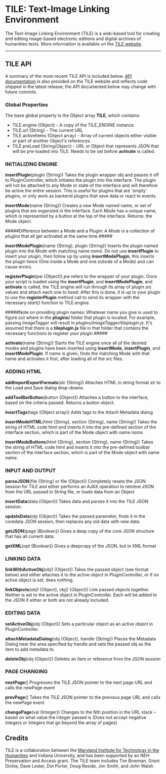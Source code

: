 TILE: Text-Image Linking Environment
====================================

The Text-Image Linking Environment (TILE) is a web-based tool for creating and editing image-based electronic editions and digital archives of humanities texts. More information is available on the [TILE website](http://mith.umd.edu/tile).

--------------

TILE API
----
A summary of the most-recent TILE API is included below. [API documentation](http://mith.umd.edu/tile/documentation/tile-api/) is also provided on the TILE website and reflects code shipped in the latest release; the API documented below may change with future commits.

### Global Properties

The base global property is the Object array **TILE**, which contains:
* TILE.engine {Object} - A copy of the TILE_ENGINE instance.
* TILE.url {String} - The current URL 
* TILE.activeItems {Object array} - Array of current objects either visible or part of another Object's references.
* TILE.preLoad {String/Object} - URL or Object that represents JSON that will be pre-loaded into TILE. Needs to be set before **activate** is called.


### INITIALIZING ENGINE

**insertPlugin**(plugin {String})
Takes the plugin wrapper obj and passes it off to PluginController, which initiates the plugin into the interface. The plugin will not be attached to any Mode or state of the interface and will therefore be active the entire session. This is useful for plugins that are 'empty' plugins, or only work as backend plugins that save data or react to events.

**insertMode**(name {String})
Creates a new Mode named name, or set of plugins that are organized in the interface. Each Mode has a unique name, which is represented by a button at the top of the interface. Returns: the Mode object.

#####Difference between a Mode and a Plugin: A *Mode* is a collection of *plugins* that all get activated at the same time.#####

**insertModePlugin**(name {String}, plugin {String})
Inserts the plugin named *plugin* into the Mode with matching name *name*. Do not use **insertPlugin** to insert your plugin, then follow up by using **insertModePlugin**, this inserts the plugin twice (One inside a Mode and one outside of a Mode) and can cause errors. 

**registerPlugin**(pw {Object})
*pw* refers to the wrapper of your plugin. Once your script is loaded using the **insertPlugin**, and **insertModePlugin**, and **activate** is called, the TILE.engine will run through its array of plugin *src* values and attach each one to *head*. After this is done, it is up to your plugin to use the **registerPlugin** method call to send its wrapper with the necessary *start()* function to TILE.engine. 

#####Note on providing plugin names: Whatever name you give is used to figure out where in the **plugins/** folder that plugin is located. For example, passing *ImageTagger* will result in *plugins/ImageTagger/tileplugin.js*. It's assumed that there is a **tileplugin.js** file in that folder that contains the necessary functions to register your plugin.#####

**activate**(name {String})
Starts the TILE engine once all of the desired modes and plugins have been inserted using **insertMode**, **insertPlugin**, and **insertModePlugin**. If *name* is given, finds the matching Mode with that name and activates it first, after loading all of the src files.

### ADDING HTML

**addImportExportFormats**(str {String})
Attaches HTML in string format *str* to the Load and Save dialog drop-downs.

**addToolBarButton**(button {Object})
Attaches a button to the interface, based on the criteria passed. Returns a button object.

**insertTags**(tags {Object array})
Adds tags to the Attach Metadata dialog

**insertModeHTML**(html {String}, section {String}, name {String})
Takes the string of HTML code html and inserts it into the pre-defined section of the interface section, which is part of the Mode object with name *name*.

**insertModeButtons**(html {String}, section {String}, name {String})
Takes the string of HTML code html and inserts it into the pre-defined toolbar section of the interface section, which is part of the Mode object with name *name*.

### INPUT AND OUTPUT

**parseJSON**(file {String} or file {Object})
Completely resets the JSON session for TILE and either performs an AJAX operation to retrieve JSON from the URL passed in String file, or loads data from an Object

**insertData**(data {Object})
Takes data and parses it into the TILE JSON session.

**updateData**(obj {Object})
Takes the passed parameter, finds it in the coredata JSON session, then replaces any old data with new data.

**getJSON**(page {Boolean})
Gives a deep copy of the core JSON structure that has all current data.

**getXML**(opt {Boolean})
Gives a deepcopy of the JSON, but in XML format

### LINKING DATA

**linkWithActiveObj**(obj1 {Object})
Takes the passed object (see format below) and either attaches it to the active object in PluginController, or if no active object is set, does nothing.

**linkObjects**(obj1 {Object}, obj2 {Object})
Link passed objects together. Neither is set to the active object in PluginController. Each will be added to the JSON if either or both are not already included.

### EDITING DATA

**setActiveObj**(obj {Object})
Sets a particular object as an active object in PluginController.

**attachMetadataDialog**(obj {Object}, handle {String})
Places the Metadata Dialog near the area specified by handle and sets the passed obj as the item to add metadata to.

**deleteObj**(obj {Object})
Deletes an item or reference from the JSON session

### PAGE CHANGING

**nextPage**()
Progresses the TILE JSON pointer to the next page URL and calls the newPage event

**prevPage**()
Takes the TILE JSON pointer to the previous page URL and calls the newPage event

**changePage**(val {Integer})
Changes to the Nth position in the URL stack – based on what value the integer passed is (Does not accept negative integers or integers that go beyond the array of pages)

Credits
----
TILE is a collaboration between the [Maryland Institute for Technology in the Humanities](http://mith.umd.edu/) and Indiana University, and has been supported by an NEH Preservation and Access grant. The TILE team includes Tim Bowman, Grant Dickie, Dave Lester, Dot Porter, Doug Reside, Jim Smith, and John Walsh.